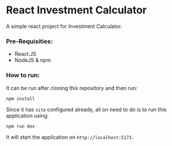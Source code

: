 # React Investment Calculator

A simple react project for Investment Calculator.

### Pre-Requisities:
- React.JS
- NodeJS & npm

### How to run:
 It can be run after cloning this repository and then run:
 ```
npm install
 ```
 Since it has `vite` configured already, all on need to do is to run this application using:

```
npm run dev
```
It will start the application on `http://localhost:5173`.